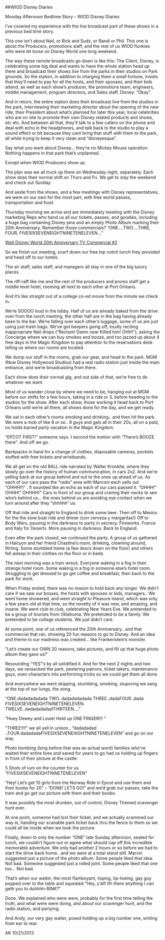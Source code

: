##WIOD Disney Diaries

Monday Afternoon Bedtime Story – WIOD Disney Diaries

I’ve covered my experience with the live broadcast part of these shows in a previous bed time story.

This one isn’t about Neil, or Rick and Suds, or Randi or Phil. This one is about the Producers, promotions staff, and the rest of us WIOD flunkies who were let loose on Disney World one long weekend.

The way these remote broadcasts go down is like this: The Client, Disney, is celebrating some big deal and wants to have the whole station head up there and broadcast their shows live from the parks in their studios on Park grounds. So the station, in addition to charging them a small fortune, insists that they’ll need to pay for all the hosts, and their spouses, and their kids attend, as well as each show’s producer, the promotions team, engineers, middle management, program directors, and Sales staff. Disney: “Okay”.

And in return, the entire station does their broadcast live from the studios in the park, interviewing their marketing director about the opening of the new ride, their President about what’s planned for later this year, local celebrities who are on site to promote their own Disney related products and shows, etc etc. And between all that, they’ll talk to a few callers on the phone and deal with echo in the headphones, and talk back to the studio to play a sound effect or bit because they cant bring that stuff with them to the park, all while trying to keep it very clean and “disneyesque”.

Say what you want about Disney… they’re no Mickey Mouse operation. Nothing happens in that park that’s unplanned.

Except when WIOD Producers show up.

The plan was we all truck up there on Wednesday night, separately. Each show does their normal shift on Thurs and Fri. We get to stay the weekend and check out Sunday.

And aside from the shows, and a few meetings with Disney representatives, we were on our own for the most part, with free world passes, transportation and food.

Thursday morning we arrive and are immediately meeting with the Disney marketing Reps who hand us all our tickets, passes, and goodies, including a huge bag containing Disney pins and an empty Photo Album marking their 20th Anniversary. Remember those commercials? “ONE….TWO….THRE, FOUR, FIVESIXSEVENEIGHTNINETENELEVEN…”

[Walt Disney World 20th Anniversary TV Commercial #2](http://youtu.be/21XMvj1v5TM)

So we finish out meeting, scarf down our free top notch lunch they provided and head off to our hotels.

The air staff, sales staff, and managers all stay in one of the big luxury places.

The riff-raff like me and the rest of the producers and promo staff get a middle level hotel, rooming all next to each other at Port Orleans.

And it’s like straight out of a college co-ed movie from the minute we check in.

We’re SOOOO loud in the lobby. Half of us are already baked from the drive over from the lunch meeting, the other half are in the bag having already been to the bar. We’re falling over each other’s luggage, some of us are just using just trash bags. We’ve got beepers going off, loudly reciting inappropriate Neil drops (“Rectum! Damn near Killed him! OHH!”), asking the Concierge where we can buy smokes and booze, and too jazzed up about 4 free days in the Magic Kingdom to pay attention to the reservations desk telling us where our rooms are located.

We dump our stuff in the rooms, grab our gear, and head to the park. MGM (Now Disney Hollywood Studios) had a real radio station just inside the main entrance, and we’re broadcasting from there.

Each show does their normal gig, and out side of that, we’re free to do whatever we want.

Most of us wander close by where we need to be, hanging out at MGM before our shifts for a few hours, taking in a ride or 3, before heading to the studios for the show. After each show, those working it head back to Port Orleans until we’re all there, all shows done for the day, and we get ready.

We sat in each other’s rooms smoking and drinking.. and then hit the park. We were a mob of like 8 or so.. 9 guys and gals all in their 20s, all on a paid, no holds barred party vacation in the Magic Kingdom.

“EPCOT FIRST!” someone says. I second the motion with “There’s BOOZE there”. And off we go.

Backpacks in hand for a change of clothes, disposable cameras, pockets stuffed with free tickets and wristbands.

We all get on the old BALL ride narrated by Walter Kronkite, where they slowly go over the history of human communication, in cars 2x2. And we’re yelling back at our group behind and out to the ones up ahead of us. As each of our cars pass the “radio” area with Marconi each yells out “OHHH!!!” . It sounded like an echo as each of our cars passed it. “OHHH!” OHHH!” OHHHH!” Cars in front of our group and craning their necks to see who’s behind us… the ones behind us are avoiding eye contact when we turn around after they “shhhhh” us.

Off that ride and straight to England to drink some beer. Then off to Mexico for the the slow boat ride and dinner (con cerveza y margaritas!) Off to Body Wars, pausing in the darkness to party in secrecy. Fireworks. France and Italy for Deserts. More pausing in darkness. Back to England.

Even after the park closed, we continued the party. A group of us gathered in Halcyon and her friend Chastine’s room, drinking, clowning around, flirting. Some stumbled home (a few doors down on the floor) and others fell asleep in their clothes on the floor or in beds.

The next morning was a train wreck. Everyone waking in a fog in their strange hotel room. Some waking in a fog in someone else’s hotel room. Struggling to get dressed to go get coffee and breakfast, then back to the park for work.

When Friday ended, there was no reason to hold back any longer. We didn’t care if we saw our bosses, the hosts with spouses or kids, managers.. We went home showered, and went straight to Pleasure Island, which was only a few years old at that time, so the novelty of it was new, and amazing, and insane. We went club to club, celebrating New Years Eve. We pretended to be a group of tourists from Oklahoma. We pretended to be a family. We pretended to be college students. We just didn’t care.

At some point, one of us referenced the 20th Anniversary.. and that commercial that ran, showing 20 fun reasons to go to Disney. And an idea and theme to our madness was created… like Frankenstein’s monster.

“Let’s create our OWN 20 reasons, take pictures, and fill up that huge photo album they gave us!”

Resounding “YES”’s by all solidified it. And for the next 2 nights and two days, we ransacked the park, pestering patrons, ticket takers, maintenance guys, even characters into performing tricks so we could get them all done.

And everywhere we went skipping, stumbling, smoking, stuporing we sang at the top of our lungs, the song.

“ONE.dadadadadada TWO..dadadadadada THREE..dadaFOUR..dada FIVESIXSEVENEIGHTNINETENELEVEN. TWELVE..dadadadadadTHIRTEEN….”

“Huey Dewey and Louie! Hold up ONE FINGER!!! “

“THREE!!!!” we all yell in unison.. “dadadadad ..FOUR.dadadadaFIVESIXSEVENEAIGHTNINETENELEVEN” and go on our way.

Photo bombing (long before that was an actual word) families who’ve waited their entire lives and saved for years to go had us holding up fingers in front of their picture at the castle.

5 Shots of rum on the counter for us “FIVESIXSEVENEIGHTNINETENELEVEN”

“Hey! Let’s get 10 girls from the Norway Ride in Epcot and use them and their boobs for 20” – “DONE! LETS GO!” and we’d grab our passes, take the tram and go get our picture with them and their boobs.

It was possibly the most drunken, out of control, Disney Themed scavenger hunt ever.

At one point, someone had lost their ticket, and we actually scammed our way in, handing our scanable park ticket back thru the fence to them so we could all be inside when we took the picture.

Finally, down to only the number “ONE” late Sunday afternoon, seated for lunch, we couldn’t figure out or agree what should cap off this incredible memorable adventure. We only had another 2 hours or so before we had to start the drive back home.. and we were at a total stand still. Marvin suggested just a picture of the photo album. Some people liked that idea. Not bad. Someone suggested just a rolled joint. Some people liked that one too… Not bad.

That’s when our waiter, the most flamboyant, lisping, tip-toeing, gay guy popped over to the table and squealed “Hey, y’all! Ith there anything I can geth you to duhhhh-RINK?”

Done. We explained who were were, probably for the first time telling the truth, and what were were doing, and about our scavenger hunt, and the radio station, and partying.

And Andy, our very gay waiter, posed holding up a big number one, smiling from ear to rear.

AK 10/21/2013
